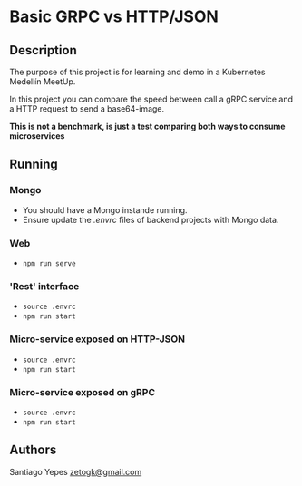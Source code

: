 # Basic GRPC vs HTTP/JSON

## Description
The purpose of this project is for learning and demo in a Kubernetes Medellín MeetUp.

In this project you can compare the speed between call a gRPC service and a HTTP request to send a base64-image.

**This is not a benchmark, is just a test comparing both ways to consume microservices**


## Running

### Mongo

* You should have a Mongo instande running.
* Ensure update the *.envrc* files of backend projects with Mongo data.

### Web

* `npm run serve`

### 'Rest' interface
* `source .envrc`
* `npm run start`

### Micro-service exposed on HTTP-JSON
* `source .envrc`
* `npm run start`

### Micro-service exposed on gRPC
* `source .envrc`
* `npm run start`

## Authors
Santiago Yepes <zetogk@gmail.com>